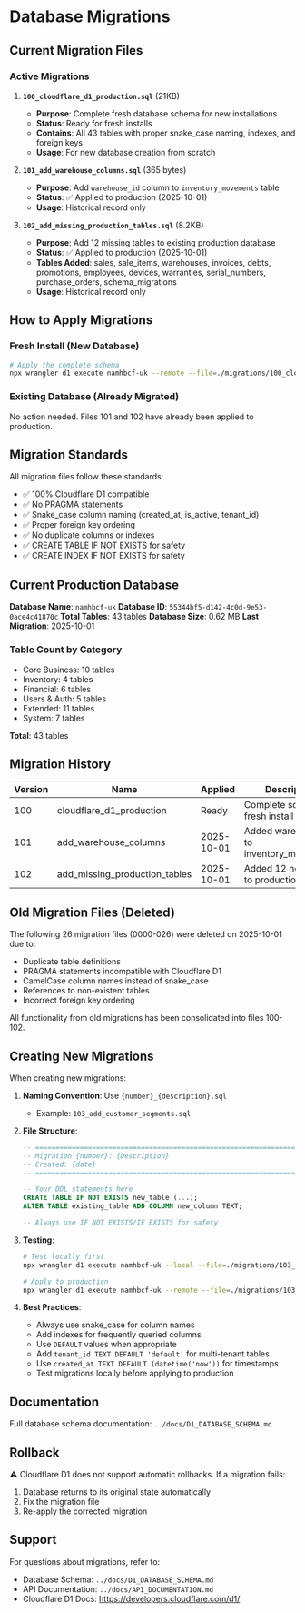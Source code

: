 # Database Migrations

## Current Migration Files

### Active Migrations

1. **`100_cloudflare_d1_production.sql`** (21KB)
   - **Purpose**: Complete fresh database schema for new installations
   - **Status**: Ready for fresh installs
   - **Contains**: All 43 tables with proper snake_case naming, indexes, and foreign keys
   - **Usage**: For new database creation from scratch

2. **`101_add_warehouse_columns.sql`** (365 bytes)
   - **Purpose**: Add `warehouse_id` column to `inventory_movements` table
   - **Status**: ✅ Applied to production (2025-10-01)
   - **Usage**: Historical record only

3. **`102_add_missing_production_tables.sql`** (8.2KB)
   - **Purpose**: Add 12 missing tables to existing production database
   - **Status**: ✅ Applied to production (2025-10-01)
   - **Tables Added**: sales, sale_items, warehouses, invoices, debts, promotions, employees, devices, warranties, serial_numbers, purchase_orders, schema_migrations
   - **Usage**: Historical record only

## How to Apply Migrations

### Fresh Install (New Database)
```bash
# Apply the complete schema
npx wrangler d1 execute namhbcf-uk --remote --file=./migrations/100_cloudflare_d1_production.sql
```

### Existing Database (Already Migrated)
No action needed. Files 101 and 102 have already been applied to production.

## Migration Standards

All migration files follow these standards:
- ✅ 100% Cloudflare D1 compatible
- ✅ No PRAGMA statements
- ✅ Snake_case column naming (created_at, is_active, tenant_id)
- ✅ Proper foreign key ordering
- ✅ No duplicate columns or indexes
- ✅ CREATE TABLE IF NOT EXISTS for safety
- ✅ CREATE INDEX IF NOT EXISTS for safety

## Current Production Database

**Database Name**: `namhbcf-uk`
**Database ID**: `55344bf5-d142-4c0d-9e53-0ace4c41870c`
**Total Tables**: 43 tables
**Database Size**: 0.62 MB
**Last Migration**: 2025-10-01

### Table Count by Category
- Core Business: 10 tables
- Inventory: 4 tables
- Financial: 6 tables
- Users & Auth: 5 tables
- Extended: 11 tables
- System: 7 tables

**Total**: 43 tables

## Migration History

| Version | Name | Applied | Description |
|---------|------|---------|-------------|
| 100 | cloudflare_d1_production | Ready | Complete schema for fresh install |
| 101 | add_warehouse_columns | 2025-10-01 | Added warehouse_id to inventory_movements |
| 102 | add_missing_production_tables | 2025-10-01 | Added 12 new tables to production |

## Old Migration Files (Deleted)

The following 26 migration files (0000-026) were deleted on 2025-10-01 due to:
- Duplicate table definitions
- PRAGMA statements incompatible with Cloudflare D1
- CamelCase column names instead of snake_case
- References to non-existent tables
- Incorrect foreign key ordering

All functionality from old migrations has been consolidated into files 100-102.

## Creating New Migrations

When creating new migrations:

1. **Naming Convention**: Use `{number}_{description}.sql`
   - Example: `103_add_customer_segments.sql`

2. **File Structure**:
   ```sql
   -- ============================================================================
   -- Migration {number}: {Description}
   -- Created: {date}
   -- ============================================================================

   -- Your DDL statements here
   CREATE TABLE IF NOT EXISTS new_table (...);
   ALTER TABLE existing_table ADD COLUMN new_column TEXT;

   -- Always use IF NOT EXISTS/IF EXISTS for safety
   ```

3. **Testing**:
   ```bash
   # Test locally first
   npx wrangler d1 execute namhbcf-uk --local --file=./migrations/103_new_migration.sql

   # Apply to production
   npx wrangler d1 execute namhbcf-uk --remote --file=./migrations/103_new_migration.sql
   ```

4. **Best Practices**:
   - Always use snake_case for column names
   - Add indexes for frequently queried columns
   - Use `DEFAULT` values when appropriate
   - Add `tenant_id TEXT DEFAULT 'default'` for multi-tenant tables
   - Use `created_at TEXT DEFAULT (datetime('now'))` for timestamps
   - Test migrations locally before applying to production

## Documentation

Full database schema documentation: `../docs/D1_DATABASE_SCHEMA.md`

## Rollback

⚠️ Cloudflare D1 does not support automatic rollbacks. If a migration fails:
1. Database returns to its original state automatically
2. Fix the migration file
3. Re-apply the corrected migration

## Support

For questions about migrations, refer to:
- Database Schema: `../docs/D1_DATABASE_SCHEMA.md`
- API Documentation: `../docs/API_DOCUMENTATION.md`
- Cloudflare D1 Docs: https://developers.cloudflare.com/d1/
